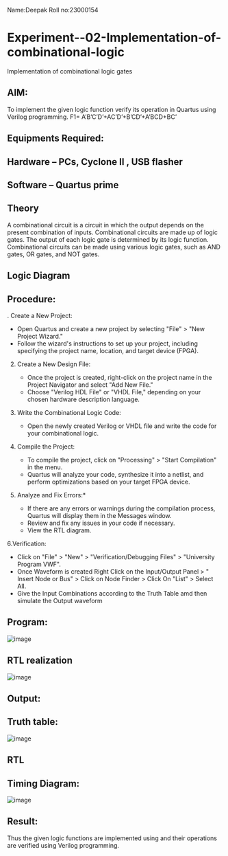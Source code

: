 Name:Deepak 
Roll no:23000154
# Experiment--02-Implementation-of-combinational-logic
Implementation of combinational logic gates
 
## AIM:
To implement the given logic function verify its operation in Quartus using Verilog programming.
 F1= A’B’C’D’+AC’D’+B’CD’+A’BCD+BC’
## Equipments Required:
## Hardware – PCs, Cyclone II , USB flasher
## Software – Quartus prime


## Theory
 A combinational circuit is a circuit in which the output depends on the present combination of inputs. Combinational circuits are made up of logic gates. The output of each logic gate is determined by its logic function. Combinational circuits can be made using various logic gates, such as AND gates, OR gates, and NOT gates.


## Logic Diagram
## Procedure:
. Create a New Project:
   - Open Quartus and create a new project by selecting "File" > "New Project Wizard."
   - Follow the wizard's instructions to set up your project, including specifying the project name, location, and target device (FPGA).
2. Create a New Design File:
   - Once the project is created, right-click on the project name in the Project Navigator and select "Add New File."
   - Choose "Verilog HDL File" or "VHDL File," depending on your chosen hardware description language.

3. Write the Combinational Logic Code:
   - Open the newly created Verilog or VHDL file and write the code for your combinational logic.
     
4. Compile the Project:
   - To compile the project, click on "Processing" > "Start Compilation" in the menu.
   - Quartus will analyze your code, synthesize it into a netlist, and perform optimizations based on your target FPGA device.

5. Analyze and Fix Errors:*
   - If there are any errors or warnings during the compilation process, Quartus will display them in the Messages window.
   - Review and fix any issues in your code if necessary.
   - View the RTL diagram.

6.Verification:
   - Click on "File" > "New" > "Verification/Debugging Files" > "University Program VWF".
   - Once Waveform is created Right Click on the Input/Output Panel > " Insert Node or Bus" > Click on Node Finder > Click On "List" > Select All.
   - Give the Input Combinations according to the Truth Table amd then simulate the Output waveform

## Program:
![image](https://github.com/deepak23000154/Experiment--02-Implementation-of-combinational-logic-/assets/151951350/509074a9-a13a-4d05-b6cc-653cacf35d02)

## RTL realization
![image](https://github.com/deepak23000154/Experiment--02-Implementation-of-combinational-logic-/assets/151951350/bb404c01-89cd-423d-8234-aec346ec608c)

## Output:
## Truth table:

![image](https://github.com/deepak23000154/Experiment--02-Implementation-of-combinational-logic-/assets/151951350/152ffab6-9d85-407e-abad-d8d9aeb60292)

## RTL
## Timing Diagram:
![image](https://github.com/deepak23000154/Experiment--02-Implementation-of-combinational-logic-/assets/151951350/75ea320e-c812-4b8d-ab6e-1bb284ee38bc)

## Result:
Thus the given logic functions are implemented using  and their operations are verified using Verilog programming.
